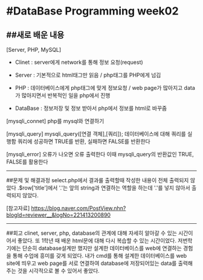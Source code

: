#DataBase Programming week02
============================
##새로 배운 내용
-----------------------------
[Server, PHP, MySQL]
* Clinet : server에게 network를 통해 정보 요청(request)

* Server : 기본적으로 html태그만 읽음 / php태그를 PHP에게 넘김

* PHP : 데이터베이스에게 php태그에 맞게 정보요청 / web page가 많아지고 data가 많아지면서 반복적인 일을 php에서 진행

* DataBase : 정보저장 및 정보 받아서 php에서 정보를 html로 바꾸줌

[mysqli_connet]
php를 mysql와 연결하기

[mysqli_query]
mysqli_query([연결 객체],[쿼리]);
데이터베이스에 대해 쿼리를 실행함
쿼리에 성공하면 TRUE를 반환, 실패하면 FALSE를 반환한다

[mysqli_error]
오류가 나오면 오류 출력한다
이때 mysqli_query의 반환값인 TRUE, FALSE를 활용한다

---------------------------------------
##문제 및 해결과정
select.php에서 결과룰 출력할때 작성한 내용이 전체 출력되지 않았다
.$row['title']에서 '.'는 앞의 string과 연결하는 역할을 하는데 '.'를 넣지 않아서 출력되지 않았다.

[참고자료]
https://blog.naver.com/PostView.nhn?blogId=reviewer__&logNo=221413200890

----------------------------------------
##회고
clinet, server, php, database의 관계에 대해 자세히 알아갈 수 있는 시간이어서 좋았다. 또 1학년 때 배운 html문에 대해 다시 복습할 수 있는 시간이었다.
저번학기에는 단순히 database설계만 했지만 설계한 데이터베이스를 web에 연결하는 경험을 통해 수업에 흥미를 갖게 되었다.
내가 cmd를 통해 설계한 데이터베이스를 web site에 띄우고 web page를 서로 연결하여 database에 저장되어있는 data를 출력해주는 것을 시각적으로 볼 수 있어서 좋았다.

